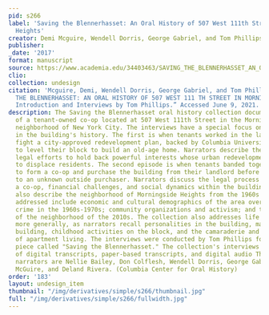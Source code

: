 ```yaml
---
pid: s266
label: 'Saving the Blennerhasset: An Oral History of 507 West 111th Street in Morningside
  Heights'
creator: Demi Mcguire, Wendell Dorris, George Gabriel, and Tom Phillips
publisher:
_date: '2017'
format: manuscript
source: https://www.academia.edu/34403463/SAVING_THE_BLENNERHASSET_AN_ORAL_HISTORY_OF_507_WEST_111_TH_STREET_IN_MORNINGSIDE_HEIGHTS_Introduction_and_Interviews_by_Tom_Phillips.
clio:
collection: undesign
citation: 'Mcguire, Demi, Wendell Dorris, George Gabriel, and Tom Phillips. “SAVING
  THE BLENNERHASSET: AN ORAL HISTORY OF 507 WEST 111 TH STREET IN MORNINGSIDE HEIGHTS.
  Introduction and Interviews by Tom Phillips.” Accessed June 9, 2021. https://www.academia.edu/34403463/SAVING_THE_BLENNERHASSET_AN_ORAL_HISTORY_OF_507_WEST_111_TH_STREET_IN_MORNINGSIDE_HEIGHTS_Introduction_and_Interviews_by_Tom_Phillips.'
description: The Saving the Blennerhasset oral history collection documents the history
  of a tenant-owned co-op located at 507 West 111th Street in the Morningside Heights
  neighborhood of New York City. The interviews have a special focus on two episodes
  in the building's history. The first is when tenants worked in the late 1960s to
  fight a city-approved redevelopment plan, backed by Columbia University and others,
  to level their block to build an old-age home. Narrators describe the social and
  legal efforts to hold back powerful interests whose urban redevelopment plans stood
  to displace residents. The second episode is when tenants banded together in 1979
  to form a co-op and purchase the building from their landlord before it was sold
  to an unknown outside purchaser. Narrators discuss the legal process of forming
  a co-op, financial challenges, and social dynamics within the building. Narrators
  also describe the neighborhood of Morningside Heights from the 1960s to 2016. Issues
  addressed include economic and cultural demographics of the area over the decades;
  crime in the 1960s-1970s; community organizations and activism; and the gentrification
  of the neighborhood of the 2010s. The collection also addresses life in the building
  more generally, as narrators recall personalities in the building, maintaining the
  building, childhood activities on the block, and the camaraderie and challenges
  of apartment living. The interviews were conducted by Tom Phillips for a 55-page
  piece called "Saving the Blennerhasset." The collection's interviews are comprised
  of digital transcripts, paper-based transcripts, and digital audio The collection's
  narrators are Nellie Bailey, Don Colflesh, Wendell Dorris, George Gabriel, Demi
  McGuire, and Deland Rivera. (Columbia Center for Oral History)
order: '183'
layout: undesign_item
thumbnail: "/img/derivatives/simple/s266/thumbnail.jpg"
full: "/img/derivatives/simple/s266/fullwidth.jpg"
---
```

